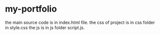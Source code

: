 # my-portfolio
the main source code is in index.html file.
the css of project is in css folder in style.css
the js is in js folder script.js.
